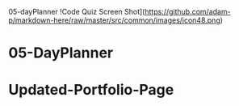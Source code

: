 05-dayPlanner
!Code Quiz Screen Shot](https://github.com/adam-p/markdown-here/raw/master/src/common/images/icon48.png)
# 05-DayPlanner
# Updated-Portfolio-Page
